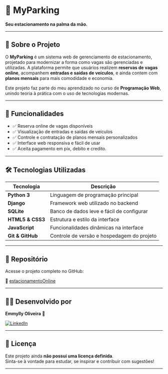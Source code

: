 # 🚗 MyParking

**Seu estacionamento na palma da mão.**

---

## 🧠 Sobre o Projeto

O **MyParking** é um sistema web de gerenciamento de estacionamento, projetado para modernizar a forma como vagas são gerenciadas e utilizadas. A plataforma permite que usuários realizem **reservas de vagas online**, acompanhem **entradas e saídas de veículos**, e ainda contem com **planos mensais** para mais comodidade e economia.

Este projeto faz parte do meu aprendizado no curso de **Programação Web**, unindo teoria à prática com o uso de tecnologias modernas.

---

## 🌟 Funcionalidades

- ✅ Reserva online de vagas disponíveis  
- ✅ Visualização de entradas e saídas de veículos  
- ✅ Controle e contratação de planos mensais personalizados  
- ✅ Interface web responsiva e fácil de usar
- ✅ Aceita pagamento em pix, debito e credito.

---

## 🛠️ Tecnologias Utilizadas

| Tecnologia        | Descrição                                      |
|-------------------|-----------------------------------------------|
| **Python 3**      | Linguagem de programação principal             |
| **Django**        | Framework web utilizado no backend             |
| **SQLite**        | Banco de dados leve e fácil de configurar      |
| **HTML5 & CSS3**  | Estrutura e estilo da interface                |
| **JavaScript**    | Funcionalidades dinâmicas na interface         |
| **Git & GitHub**  | Controle de versão e hospedagem do projeto     |

---

## 📁 Repositório

Acesse o projeto completo no GitHub:

🔗 [estacionamentoOnline](https://github.com/EmmyllyDev/Estacionamento-Online)

---

## 🧑‍💻 Desenvolvido por

**Emmylly Oliveira**  💚

[![LinkedIn](https://img.shields.io/badge/LinkedIn-Perfil-blue)](https://www.linkedin.com/in/emmylly-oliveira-1147a2196/) 

---
## 📄 Licença

Este projeto ainda **não possui uma licença definida**.  
Sinta-se à vontade para estudar, se inspirar e contribuir com sugestões!

---
